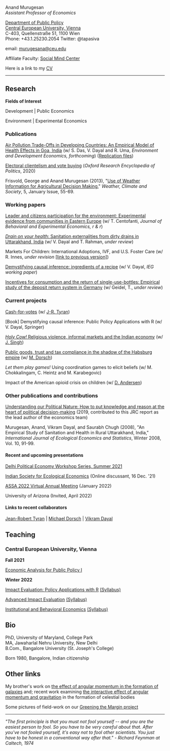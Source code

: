 <!-- Global site tag (gtag.js) - Google Analytics -->
<script async src="https://www.googletagmanager.com/gtag/js?id=UA-162382665-1"></script>
<script>
  window.dataLayer = window.dataLayer || [];
  function gtag(){dataLayer.push(arguments);}
  gtag('js', new Date());

  gtag('config', 'UA-162382665-1');
</script>

Anand Murugesan   
*Assistant Professor of Economics*

[Department of Public Policy](https://people.ceu.edu/anand_murugesan)<br/>
[Central European University, Vienna](https://www.ceu.edu/vienna)<br/>
C-403, Quellenstraße 51, 1100 Wien <br/>
Phone: +43.1.25230.2054
Twitter: @tapasiva


email: <murugesana@ceu.edu>

Affiliate Faculty: [Social Mind Center](https://socialmind.ceu.edu/affiliates)

Here is a link to my [CV](https://www.dropbox.com/s/t2p7hos9ii79tfo/CV_AMurugesan_latest.pdf?dl=0)

---

## Research 

**Fields of Interest**

Development  | Public Economics

 Environment | Experimental Economics 

### Publications 

[Air Pollution Trade-Offs in Developing Countries: An Empirical Model of Health Effects in Goa, India](https://www.doi.org/10.1017/S1355770X21000152) (w/ S. Das, V. Dayal and R. Uma, *Environment and Development Economics, forthcoming*)
([Replication files](https://www.dropbox.com/sh/nbfek922paco3vl/AACi31LUrwKxoVm4ugDoyTR5a?dl=0))

[Electoral clientelism and vote buying](https://oxfordre.com/politics/view/10.1093/acrefore/9780190228637.001.0001/acrefore-9780190228637-e-1334)  (*Oxford Research Encyclopedia of Politics*, 2020)

Frisvold, George and Anand Murugesan (2013), "[Use of Weather Information for Agricultural Decision Making](https://doi.org/10.1175/WCAS-D-12-00022.1)," *Weather, Climate and Society*, 5, January Issue, 55-69.

### Working papers

[Leader and citizens participation for the environment: Experimental evidence from communities in Eastern Europe](https://www.dropbox.com/s/p79trnxo0rhwz6l/LeaderParticipationEnvironment_JBEE_May2021.pdf?dl=0) (w/ T. Centofanti, *Journal of Behavioral and Experimental Economics, r & r*)

[*Drain on your health*: Sanitation externalities from dirty drains in Uttarakhand, India](https://www.dropbox.com/s/ar125scq5r223zx/DrainHealth_SanExt_India_Jun2020.pdf?dl=0) (w/ V. Dayal and T. Rahman, *under review*)

Markets For Children: International Adoptions, IVF, and U.S. Foster Care (w/ R. Innes, *under revision* [[link to previous version]](https://robinnes.weebly.com/uploads/2/9/4/1/29410831/adoptiondraft3_17_16.pdf))

[Demystifying causal inference: ingredients of a recipe](https://www.dropbox.com/s/13fxlc6asavwdaf/demystifycausalinference_ieg_wp393.pdf?dl=0) (w/ V. Dayal, *IEG working paper*)

[Incentives for consumption and the return of single-use-bottles: Empirical study of the deposit return system in Germany](https://www.dropbox.com/s/ydvs102asgt8oii/SingleUsePlastic_Abstract.pdf?dl=0) (w/ Geidel, T., *under review*)

### Current projects 

[Cash-for-votes](https://www.dropbox.com/s/kv4ld662wqxwnoi/Cash-for-votes_Murugesan_Tyran_EdwardElgar.pdf?dl=0) (w/ [J-R. Tyran](https://homepage.univie.ac.at/jean-robert.tyran/index.html))

[Book] Demystifying causal inference: Public Policy Applications with R (w/ V. Dayal, Springer)

[*Holy Cow!* Religious violence, informal markets and the Indian economy](https://www.dropbox.com/s/exg8zrbatunvmfi/Holy_Cow_Abstract.pdf?dl=0) (w/ [J. Singh](https://www.ashoka.edu.in/page/eco-phdstudents-150))

[Public goods, trust and tax compliance in the shadow of the Habsburg empire](https://www.dropbox.com/s/f8n32tc689vwcbi/LongShadowHabsburgsCompliance_Abstract.pdf?dl=0) (w/ [M. Dorsch](https://sites.google.com/view/dorsch/home))

*Let them play games!* Using coordination games to elicit beliefs (w/ M. Chokkalingam, C. Heintz and M. Karabegovic)

Impact of the American opioid crisis on children (w/ [D. Andersen](http://danacandersen.weebly.com/))

### Other publications and contributions

[Understanding our Political Nature: How to put knowledge and reason at the heart of political decision-making](https://www.dropbox.com/s/mfnlj9fru34czms/Understanding-our-political-nature_JRCReport_2019.pdf?dl=0) (2019, contributed to this JRC report as the lead author of the economics team)

Murugesan, Anand, Vikram Dayal, and Saurabh Chugh (2008), "An Empirical Study of Sanitation and Health in Rural Uttarakhand, India," *International Journal of Ecological Economics and Statistics*, Winter 2008, Vol. 10, 91-99.

#### Recent and upcoming presentations

[Delhi Political Economy Workshop Series, Summer 2021](https://sites.google.com/view/delhipoliticaleconomyworkshop/home?authuser=0)

[Indian Society for Ecological Economics](https://ecoinsee.org/conferences/) (Online discussant, 16 Dec. '21)

[ASSA 2022 Virtual Annual Meeting](https://www.aeaweb.org/conference/) (January 2022)

University of Arizona (Invited, April 2022)


#### Links to recent collaborators

 [Jean-Robert Tyran](https://homepage.univie.ac.at/jean-robert.tyran/index.html)  | [Michael Dorsch](https://sites.google.com/view/dorsch/home) | [Vikram Dayal](http://iegindia.org/staffmembers/faculty/detail/3551/3) 


## Teaching

### Central European University, Vienna 

**Fall 2021** 

[Economic Analysis for Public Policy I](https://courses.ceu.edu/courses/2021-2022/economic-analysis-public-policy) 

**Winter 2022**

[Impact Evaluation: Policy Applications with R](https://courses.ceu.edu/courses/2021-2022/impact-evaluation-policy-applications-r) [(Syllabus)](https://www.dropbox.com/s/e5h2e03itxdjvi8/Impact_Evaluation_Syllabus_W22.pdf?dl=0)

[Advanced Impact Evaluation](https://courses.ceu.edu/courses/2021-2022/advanced-impact-evaluation) [(Syllabus)](https://www.dropbox.com/s/ylk2rgyqn9t8qyx/Advanced_Impact_Evaluation_Syllabus_W22.pdf?dl=0)

[Institutional and Behavioral Economics](https://courses.ceu.edu/courses/2021-2022/institutional-and-behavioral-economics) [(Syllabus)](https://www.dropbox.com/s/ynz14pxjeocmpvn/Syllabus_IBE_Winter2022.pdf?dl=0)

<!---[Impact Evaluation: Policy Applications with R](https://courses.ceu.edu/courses/2021-2022/impact-evaluation-policy-applications-r)--->


## Bio

PhD, University of Maryland, College Park<br/>
MA, Jawaharlal Nehru University, New Delhi<br/>
B.Com., Bangalore University (St. Joseph's College)<br/>

Born 1980, Bangalore, Indian citizenship

## Other links

My brother's work on [the effect of angular momentum in the formation of galaxies](https://academic.oup.com/mnras/article/483/2/2398/5222687) and; recent work examining [the interactive effect of angular momentum and gravitation](https://arxiv.org/pdf/2006.08103.pdf) in the formation of celestial bodies <br/>

Some pictures of field-work on our [Greening the Margin project](https://tizianacentofanti.wixsite.com/personalwebsite/gallery)

---
*"The first principle is that you must not fool yourself -- and you are the easiest person to fool. So you have to be very careful about that. After you've not fooled yourself, it's easy not to fool other scientists. You just have to be honest in a conventional way after that." - Richard Feynman at Caltech, 1974*



